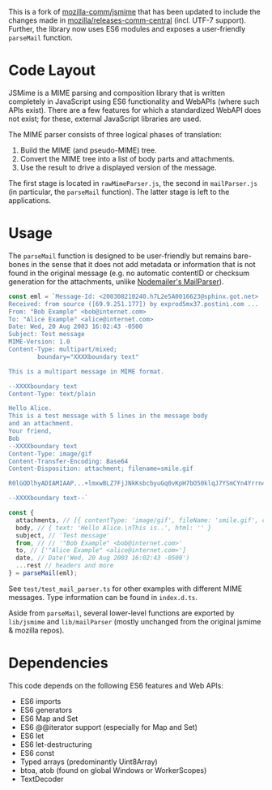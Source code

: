 This is a fork of [mozilla-comm/jsmime](https://github.com/mozilla-comm/jsmime) that has been updated to include the changes made in [mozilla/releases-comm-central](https://github.com/mozilla/releases-comm-central/tree/master/mailnews/mime/jsmime) (incl. UTF-7 support).
Further, the library now uses ES6 modules and exposes a user-friendly `parseMail` function.

# Code Layout

JSMime is a MIME parsing and composition library that is written completely in
JavaScript using ES6 functionality and WebAPIs (where such APIs exist). There
are a few features for which a standardized WebAPI does not exist; for these,
external JavaScript libraries are used.

The MIME parser consists of three logical phases of translation:

1. Build the MIME (and pseudo-MIME) tree.
2. Convert the MIME tree into a list of body parts and attachments.
3. Use the result to drive a displayed version of the message.

The first stage is located in `rawMimeParser.js`, the second in `mailParser.js` (in particular, the `parseMail` function). The latter stage is left to the applications.

# Usage

The `parseMail` function is designed to be user-friendly but remains bare-bones in the sense that it does not add metadata or information that is not found in the original message (e.g. no automatic contentID or checksum generation for the attachments, unlike [Nodemailer's MailParser](https://github.com/nodemailer/mailparser)).

```js
const eml = `Message-Id: <200308210240.h7L2e5A0016623@sphinx.got.net>
Received: from source ([69.9.251.177]) by exprod5mx37.postini.com ...
From: "Bob Example" <bob@internet.com>
To: "Alice Example" <alice@internet.com>
Date: Wed, 20 Aug 2003 16:02:43 -0500
Subject: Test message
MIME-Version: 1.0
Content-Type: multipart/mixed;
        boundary="XXXXboundary text"

This is a multipart message in MIME format.

--XXXXboundary text
Content-Type: text/plain

Hello Alice.
This is a test message with 5 lines in the message body
and an attachment.
Your friend,
Bob
--XXXXboundary text
Content-Type: image/gif
Content-Transfer-Encoding: Base64
Content-Disposition: attachment; filename=smile.gif

R0lGODlhyADIAMIAAP...+lmxwBLZ7FjJNkKsbcbyuGq0vKpH7bO50klqJ7YSmCYn4Yrrn4+elGsurYeoKy67e/ZqrrfogivvvONu4i6B8CJ6L77nguKigD0O7FK+mhhskoZIEhzwJwpjxLCFUy7co8ANH1xwxhY/LIpdIB/qmr6Hhvztfih+XPLKJ6c4HsYtK2ByvShb9UQCADs=

--XXXXboundary text--`

const {
  attachments, // [{ contentType: 'image/gif', fileName: 'smile.gif', content: Uint8Array[71, 73, 70..], ... }]
  body, // { text: 'Hello Alice.\nThis is..', html: '' }
  subject, // 'Test message'
  from, // // '"Bob Example" <bob@internet.com>'
  to, // ['"Alice Example" <alice@internet.com>']
  date, // Date('Wed, 20 Aug 2003 16:02:43 -0500')
  ...rest // headers and more
} = parseMail(eml);
```

See `test/test_mail_parser.ts` for other examples with different MIME messages. Type information can be found in `index.d.ts`.

Aside from `parseMail`, several lower-level functions are exported by `lib/jsmime` and `lib/mailParser` (mostly unchanged from the original jsmime & mozilla repos).

# Dependencies

This code depends on the following ES6 features and Web APIs:
* ES6 imports
* ES6 generators
* ES6 Map and Set
* ES6 @@iterator support (especially for Map and Set)
* ES6 let
* ES6 let-destructuring
* ES6 const
* Typed arrays (predominantly Uint8Array)
* btoa, atob (found on global Windows or WorkerScopes)
* TextDecoder
